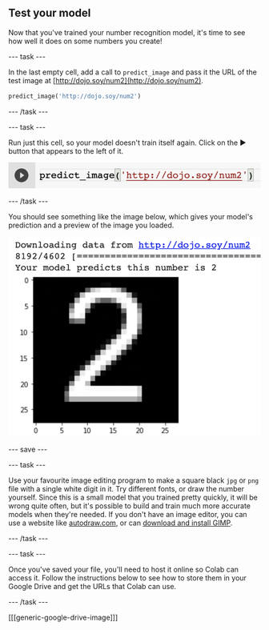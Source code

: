 ## Test your model

Now that you've trained your number recognition model, it's time to see how well it does on some numbers you create!

--- task ---

In the last empty cell, add a call to `predict_image` and pass it the URL of the test image at [http://dojo.soy/num2](http://dojo.soy/num2).

```python
predict_image('http://dojo.soy/num2')
```

--- /task ---

--- task ---

Run just this cell, so your model doesn't train itself again. Click on the ▶ button that appears to the left of it.

![The code cell containing 'predict_image('http://dojo.soy/num2')' with a play symbol (▶) to the left of it.](images/run_single_cell.png)

--- /task ---

You should see something like the image below, which gives your model's prediction and a preview of the image you loaded.

![The output from running the predict_image function in Colab.](images/image_test_response.png)

--- save ---

--- task ---

Use your favourite image editing program to make a square black `jpg` or `png` file with a single white digit in it. Try different fonts, or draw the number yourself. Since this is a small model that you trained pretty quickly, it will be wrong quite often, but it's possible to build and train much more accurate models when they're needed. If you don't have an image editor, you can use a website like [autodraw.com](https://www.autodraw.com/), or can [download and install GIMP](https://www.gimp.org/downloads/).

--- /task ---

--- task ---

Once you've saved your file, you'll need to host it online so Colab can access it. Follow the instructions below to see how to store them in your Google Drive and get the URLs that Colab can use.

--- /task ---

[[[generic-google-drive-image]]]
